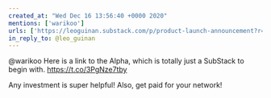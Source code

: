 ```yaml
---
created_at: "Wed Dec 16 13:56:40 +0000 2020"
mentions: ['warikoo']
urls: ['https://leoguinan.substack.com/p/product-launch-announcement?r=c4nu3&utm_campaign=post&utm_medium=web&utm_source=copy']
in_reply_to: @leo_guinan
---
```


@warikoo Here is a link to the Alpha, which is totally just a SubStack to begin with. https://t.co/3PgNze7tby

Any investment is super helpful! Also, get paid for your network!